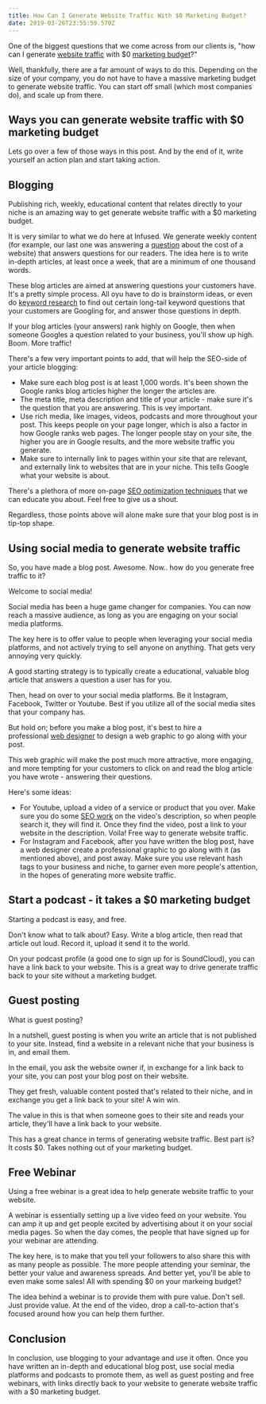 ```yaml
---
title: How Can I Generate Website Traffic With $0 Marketing Budget?
date: 2019-03-26T23:55:59.570Z
---
```

One of the biggest questions that we come across from our clients is, "how can I generate <a href="https://en.wikipedia.org/wiki/Web_traffic" target="_blank" rel="noopener noreferrer">website traffic</a> with $0 <a href="https://en.wikipedia.org/wiki/Marketing_plan" target="_blank" rel="noopener noreferrer">marketing budget</a>?"

Well, thankfully, there are a far amount of ways to do this. Depending on the size of your company, you do not have to have a massive marketing budget to generate website traffic. You can start off small (which most companies do), and scale up from there.

<h2>Ways you can generate website traffic with $0 marketing budget</h2>

Lets go over a few of those ways in this post. And by the end of it, write yourself an action plan and start taking action.

<h2>Blogging</h2>

Publishing rich, weekly, educational content that relates directly to your niche is an amazing way to get generate website traffic with a $0 marketing budget.

It is very similar to what we do here at Infused. We generate weekly content (for example, our last one was answering a <a href="https://infused.agency/blog/how-much-does-it-cost-to-build-a-website-for-a-small-business/">question</a> about the cost of a website) that answers questions for our readers. The idea here is to write in-depth articles, at least once a week, that are a minimum of one thousand words.

These blog articles are aimed at answering questions your customers have. It's a pretty simple process. All oyu have to do is brainstorm ideas, or even do <a href="https://infused.agency/blog/top-5-reasons-why-seo-is-important-for-business/">keyword research</a> to find out certain long-tail keyword questions that your customers are Googling for, and answer those questions in depth.

If your blog articles (your answers) rank highly on Google, then when someone Googles a question related to your business, you'll show up high. Boom. More traffic!

There's a few very important points to add, that will help the SEO-side of your article blogging:
<ul>
 	<li>Make sure each blog post is at least 1,000 words. It's been shown the Google ranks blog articles higher the longer the articles are.</li>
 	<li>The meta title, meta description and title of your article - make sure it's the question that you are answering. This is vey important.</li>
 	<li>Use rich media, like images, videos, podcasts and more throughout your post. This keeps people on your page longer, which is also a factor in how Google ranks web pages. The longer people stay on your site, the higher you are in Google results, and the more website traffic you generate.</li>
 	<li>Make sure to internally link to pages within your site that are relevant, and externally link to websites that are in your niche. This tells Google what your website is about.</li>
</ul>

There's a plethora of more on-page <a href="https://infused.agency/best-seo-company/">SEO optimization techniques</a> that we can educate you about. Feel free to give us a shout.

Regardless, those points above will alone make sure that your blog post is in tip-top shape.

<h2>Using social media to generate website traffic</h2>

So, you have made a blog post. Awesome. Now.. how do you generate free traffic to it?

Welcome to social media!

Social media has been a huge game changer for companies. You can now reach a massive audience, as long as you are engaging on your social media platforms.

The key here is to offer value to people when leveraging your social media platforms, and not actively trying to sell anyone on anything. That gets very annoying very quickly.

A good starting strategy is to typically create a educational, valuable blog article that answers a question a user has for you.

Then, head on over to your social media platforms. Be it Instagram, Facebook, Twitter or Youtube. Best if you utilize all of the social media sites that your company has.

But hold on; before you make a blog post, it's best to hire a professional <a href="https://infused.agency/blog/what-are-best-practices-for-responsive-web-design/">web designer</a> to design a web graphic to go along with your post.

This web graphic will make the post much more attractive, more engaging, and more tempting for your customers to click on and read the blog article you have wrote - answering their questions.

Here's some ideas:
<ul>
 	<li>For Youtube, upload a video of a service or product that you over. Make sure you do some <a href="https://infused.agency/blog/10-of-the-best-seo-strategies-for-2019/">SEO work</a> on the video's description, so when people search it, they will find it. Once they find the video, post a link to your website in the description. Voila! Free way to generate website traffic.</li>
 	<li>For Instagram and Facebook, after you have written the blog post, have a web designer create a professional graphic to go along with it (as mentioned above), and post away. Make sure you use relevant hash tags to your business and niche, to garner even more people's attention, in the hopes of generating more website traffic.</li>
</ul>
<h2>Start a podcast - it takes a $0 marketing budget</h2>

Starting a podcast is easy, and free.

Don't know what to talk about? Easy. Write a blog article, then read that article out loud. Record it, upload it send it to the world.

On your podcast profile (a good one to sign up for is SoundCloud), you can have a link back to your website. This is a great way to drive generate traffic back to your site without a marketing budget.
<h2>Guest posting</h2>

What is guest posting?

In a nutshell, guest posting is when you write an article that is not published to your site. Instead, find a website in a relevant niche that your business is in, and email them.

In the email, you ask the website owner if, in exchange for a link back to your site, you can post your blog post on their website.

They get fresh, valuable content posted that's related to their niche, and in exchange you get a link back to your site! A win win.

The value in this is that when someone goes to their site and reads your article, they'll have a link back to your website.

This has a great chance in terms of generating website traffic. Best part is? It costs $0. Takes nothing out of your marketing budget.
<h2>Free Webinar</h2>

Using a free webinar is a great idea to help generate website traffic to your website.

A webinar is essentially setting up a live video feed on your website. You can amp it up and get people excited by advertising about it on your social media pages. So when the day comes, the people that have signed up for your webinar are attending.

The key here, is to make that you tell your followers to also share this with as many people as possible. The more people attending your seminar, the better your value and awareness spreads. And better yet, you'll be able to even make some sales! All with spending $0 on your markeing budget?

The idea behind a webinar is to provide them with pure value. Don't sell. Just provide value. At the end of the video, drop a call-to-action that's focused around how you can help them further.
<h2>Conclusion</h2>

In conclusion, use blogging to your advantage and use it often. Once you have written an in-depth and educational blog post, use social media platforms and podcasts to promote them, as well as guest posting and free webinars, with links directly back to your website to generate website traffic with a $0 marketing budget.
